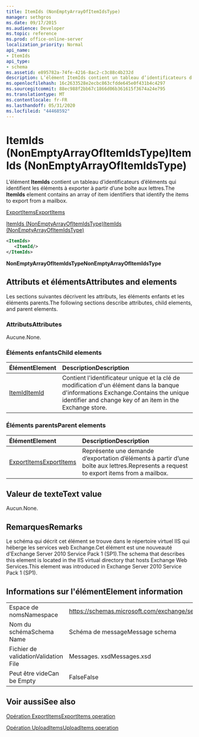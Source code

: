 ```yaml
---
title: ItemIds (NonEmptyArrayOfItemIdsType)
manager: sethgros
ms.date: 09/17/2015
ms.audience: Developer
ms.topic: reference
ms.prod: office-online-server
localization_priority: Normal
api_name:
- ItemIds
api_type:
- schema
ms.assetid: e895782a-74fe-4216-8ac2-c3c88c4b232d
description: L’élément ItemIds contient un tableau d’identificateurs d’éléments qui identifient les éléments à exporter à partir d’une boîte aux lettres.
ms.openlocfilehash: 16c2633528e2ecbc863cfdde645e0f431b4c4297
ms.sourcegitcommit: 88ec988f2bb67c1866d06b361615f3674a24e795
ms.translationtype: MT
ms.contentlocale: fr-FR
ms.lasthandoff: 05/31/2020
ms.locfileid: "44468592"
---
```

# <a name="itemids-nonemptyarrayofitemidstype"></a><span data-ttu-id="65a4a-103">ItemIds (NonEmptyArrayOfItemIdsType)</span><span class="sxs-lookup"><span data-stu-id="65a4a-103">ItemIds (NonEmptyArrayOfItemIdsType)</span></span>

<span data-ttu-id="65a4a-104">L’élément **ItemIds** contient un tableau d’identificateurs d’éléments qui identifient les éléments à exporter à partir d’une boîte aux lettres.</span><span class="sxs-lookup"><span data-stu-id="65a4a-104">The **ItemIds** element contains an array of item identifiers that identify the items to export from a mailbox.</span></span> 
  
[<span data-ttu-id="65a4a-105">ExportItems</span><span class="sxs-lookup"><span data-stu-id="65a4a-105">ExportItems</span></span>](exportitems.md)
  
[<span data-ttu-id="65a4a-106">ItemIds (NonEmptyArrayOfItemIdsType)</span><span class="sxs-lookup"><span data-stu-id="65a4a-106">ItemIds (NonEmptyArrayOfItemIdsType)</span></span>](itemids-nonemptyarrayofitemidstype.md)
  
```XML
<ItemIds>
   <ItemId/>
</ItemIds>
```

 <span data-ttu-id="65a4a-107">**NonEmptyArrayOfItemIdsType**</span><span class="sxs-lookup"><span data-stu-id="65a4a-107">**NonEmptyArrayOfItemIdsType**</span></span>
## <a name="attributes-and-elements"></a><span data-ttu-id="65a4a-108">Attributs et éléments</span><span class="sxs-lookup"><span data-stu-id="65a4a-108">Attributes and elements</span></span>

<span data-ttu-id="65a4a-109">Les sections suivantes décrivent les attributs, les éléments enfants et les éléments parents.</span><span class="sxs-lookup"><span data-stu-id="65a4a-109">The following sections describe attributes, child elements, and parent elements.</span></span>
  
### <a name="attributes"></a><span data-ttu-id="65a4a-110">Attributs</span><span class="sxs-lookup"><span data-stu-id="65a4a-110">Attributes</span></span>

<span data-ttu-id="65a4a-111">Aucune.</span><span class="sxs-lookup"><span data-stu-id="65a4a-111">None.</span></span>
  
### <a name="child-elements"></a><span data-ttu-id="65a4a-112">Éléments enfants</span><span class="sxs-lookup"><span data-stu-id="65a4a-112">Child elements</span></span>

|<span data-ttu-id="65a4a-113">**Élément**</span><span class="sxs-lookup"><span data-stu-id="65a4a-113">**Element**</span></span>|<span data-ttu-id="65a4a-114">**Description**</span><span class="sxs-lookup"><span data-stu-id="65a4a-114">**Description**</span></span>|
|:-----|:-----|
|[<span data-ttu-id="65a4a-115">ItemId</span><span class="sxs-lookup"><span data-stu-id="65a4a-115">ItemId</span></span>](itemid.md) <br/> |<span data-ttu-id="65a4a-116">Contient l'identificateur unique et la clé de modification d'un élément dans la banque d'informations Exchange.</span><span class="sxs-lookup"><span data-stu-id="65a4a-116">Contains the unique identifier and change key of an item in the Exchange store.</span></span>  <br/> |
   
### <a name="parent-elements"></a><span data-ttu-id="65a4a-117">Éléments parents</span><span class="sxs-lookup"><span data-stu-id="65a4a-117">Parent elements</span></span>

|<span data-ttu-id="65a4a-118">**Élément**</span><span class="sxs-lookup"><span data-stu-id="65a4a-118">**Element**</span></span>|<span data-ttu-id="65a4a-119">**Description**</span><span class="sxs-lookup"><span data-stu-id="65a4a-119">**Description**</span></span>|
|:-----|:-----|
|[<span data-ttu-id="65a4a-120">ExportItems</span><span class="sxs-lookup"><span data-stu-id="65a4a-120">ExportItems</span></span>](exportitems.md) <br/> |<span data-ttu-id="65a4a-121">Représente une demande d’exportation d’éléments à partir d’une boîte aux lettres.</span><span class="sxs-lookup"><span data-stu-id="65a4a-121">Represents a request to export items from a mailbox.</span></span>  <br/> |
   
## <a name="text-value"></a><span data-ttu-id="65a4a-122">Valeur de texte</span><span class="sxs-lookup"><span data-stu-id="65a4a-122">Text value</span></span>

<span data-ttu-id="65a4a-123">Aucun.</span><span class="sxs-lookup"><span data-stu-id="65a4a-123">None.</span></span>
  
## <a name="remarks"></a><span data-ttu-id="65a4a-124">Remarques</span><span class="sxs-lookup"><span data-stu-id="65a4a-124">Remarks</span></span>

<span data-ttu-id="65a4a-125">Le schéma qui décrit cet élément se trouve dans le répertoire virtuel IIS qui héberge les services web Exchange.Cet élément est une nouveauté d'Exchange Server 2010 Service Pack 1 (SP1).</span><span class="sxs-lookup"><span data-stu-id="65a4a-125">The schema that describes this element is located in the IIS virtual directory that hosts Exchange Web Services.This element was introduced in Exchange Server 2010 Service Pack 1 (SP1).</span></span>
  
## <a name="element-information"></a><span data-ttu-id="65a4a-126">Informations sur l'élément</span><span class="sxs-lookup"><span data-stu-id="65a4a-126">Element information</span></span>

|||
|:-----|:-----|
|<span data-ttu-id="65a4a-127">Espace de noms</span><span class="sxs-lookup"><span data-stu-id="65a4a-127">Namespace</span></span>  <br/> |https://schemas.microsoft.com/exchange/services/2006/messages  <br/> |
|<span data-ttu-id="65a4a-128">Nom du schéma</span><span class="sxs-lookup"><span data-stu-id="65a4a-128">Schema Name</span></span>  <br/> |<span data-ttu-id="65a4a-129">Schéma de message</span><span class="sxs-lookup"><span data-stu-id="65a4a-129">Message schema</span></span>  <br/> |
|<span data-ttu-id="65a4a-130">Fichier de validation</span><span class="sxs-lookup"><span data-stu-id="65a4a-130">Validation File</span></span>  <br/> |<span data-ttu-id="65a4a-131">Messages. xsd</span><span class="sxs-lookup"><span data-stu-id="65a4a-131">Messages.xsd</span></span>  <br/> |
|<span data-ttu-id="65a4a-132">Peut être vide</span><span class="sxs-lookup"><span data-stu-id="65a4a-132">Can be Empty</span></span>  <br/> |<span data-ttu-id="65a4a-133">False</span><span class="sxs-lookup"><span data-stu-id="65a4a-133">False</span></span>  <br/> |
   
## <a name="see-also"></a><span data-ttu-id="65a4a-134">Voir aussi</span><span class="sxs-lookup"><span data-stu-id="65a4a-134">See also</span></span>



[<span data-ttu-id="65a4a-135">Opération ExportItems</span><span class="sxs-lookup"><span data-stu-id="65a4a-135">ExportItems operation</span></span>](exportitems-operation.md)
  
[<span data-ttu-id="65a4a-136">Opération UploadItems</span><span class="sxs-lookup"><span data-stu-id="65a4a-136">UploadItems operation</span></span>](uploaditems-operation.md)

